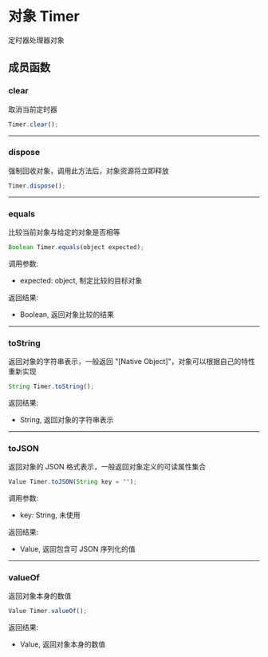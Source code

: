 # 对象 Timer
定时器处理器对象

## 成员函数
        
### clear
取消当前定时器
```JavaScript
Timer.clear();
```

--------------------------
### dispose
强制回收对象，调用此方法后，对象资源将立即释放
```JavaScript
Timer.dispose();
```

--------------------------
### equals
比较当前对象与给定的对象是否相等
```JavaScript
Boolean Timer.equals(object expected);
```

调用参数:
* expected: object, 制定比较的目标对象

返回结果:
* Boolean, 返回对象比较的结果

--------------------------
### toString
返回对象的字符串表示，一般返回 "[Native Object]"，对象可以根据自己的特性重新实现
```JavaScript
String Timer.toString();
```

返回结果:
* String, 返回对象的字符串表示

--------------------------
### toJSON
返回对象的 JSON 格式表示，一般返回对象定义的可读属性集合
```JavaScript
Value Timer.toJSON(String key = "");
```

调用参数:
* key: String, 未使用

返回结果:
* Value, 返回包含可 JSON 序列化的值

--------------------------
### valueOf
返回对象本身的数值
```JavaScript
Value Timer.valueOf();
```

返回结果:
* Value, 返回对象本身的数值

